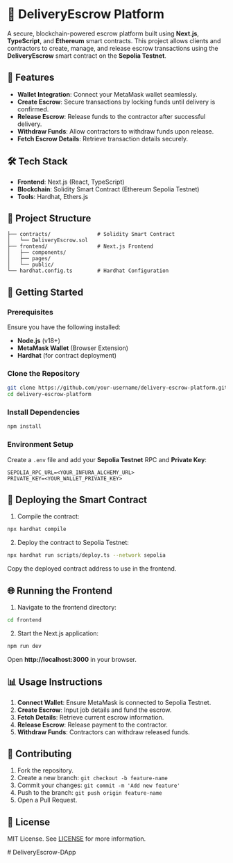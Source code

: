 # 🚀 DeliveryEscrow Platform

A secure, blockchain-powered escrow platform built using **Next.js**, **TypeScript**, and **Ethereum** smart contracts. This project allows clients and contractors to create, manage, and release escrow transactions using the **DeliveryEscrow** smart contract on the **Sepolia Testnet**.

## 📌 Features

- **Wallet Integration**: Connect your MetaMask wallet seamlessly.
- **Create Escrow**: Secure transactions by locking funds until delivery is confirmed.
- **Release Escrow**: Release funds to the contractor after successful delivery.
- **Withdraw Funds**: Allow contractors to withdraw funds upon release.
- **Fetch Escrow Details**: Retrieve transaction details securely.  

## 🛠️ Tech Stack

- **Frontend**: Next.js (React, TypeScript)
- **Blockchain**: Solidity Smart Contract (Ethereum Sepolia Testnet)
- **Tools**: Hardhat, Ethers.js

## 📂 Project Structure

```
├── contracts/               # Solidity Smart Contract
│   └── DeliveryEscrow.sol
├── frontend/                # Next.js Frontend
│   ├── components/
│   ├── pages/
│   └── public/
└── hardhat.config.ts        # Hardhat Configuration
```

## 🚀 Getting Started

### Prerequisites

Ensure you have the following installed:

- **Node.js** (v18+)
- **MetaMask Wallet** (Browser Extension)
- **Hardhat** (for contract deployment)

### Clone the Repository

```bash
git clone https://github.com/your-username/delivery-escrow-platform.git
cd delivery-escrow-platform
```

### Install Dependencies

```bash
npm install
```

### Environment Setup

Create a `.env` file and add your **Sepolia Testnet** RPC and **Private Key**:

```
SEPOLIA_RPC_URL=<YOUR_INFURA_ALCHEMY_URL>
PRIVATE_KEY=<YOUR_WALLET_PRIVATE_KEY>
```

## 📜 Deploying the Smart Contract

1. Compile the contract:

```bash
npx hardhat compile
```

2. Deploy the contract to Sepolia Testnet:

```bash
npx hardhat run scripts/deploy.ts --network sepolia
```

Copy the deployed contract address to use in the frontend.

## 🌐 Running the Frontend

1. Navigate to the frontend directory:

```bash
cd frontend
```

2. Start the Next.js application:

```bash
npm run dev
```

Open **http://localhost:3000** in your browser.

## 📊 Usage Instructions

1. **Connect Wallet**: Ensure MetaMask is connected to Sepolia Testnet.
2. **Create Escrow**: Input job details and fund the escrow.
3. **Fetch Details**: Retrieve current escrow information.
4. **Release Escrow**: Release payment to the contractor.
5. **Withdraw Funds**: Contractors can withdraw released funds.

## 🤝 Contributing

1. Fork the repository.
2. Create a new branch: `git checkout -b feature-name`
3. Commit your changes: `git commit -m 'Add new feature'`
4. Push to the branch: `git push origin feature-name`
5. Open a Pull Request.

## 📄 License

MIT License. See [LICENSE](LICENSE) for more information.

#   D e l i v e r y E s c r o w - D A p p 
 
 

